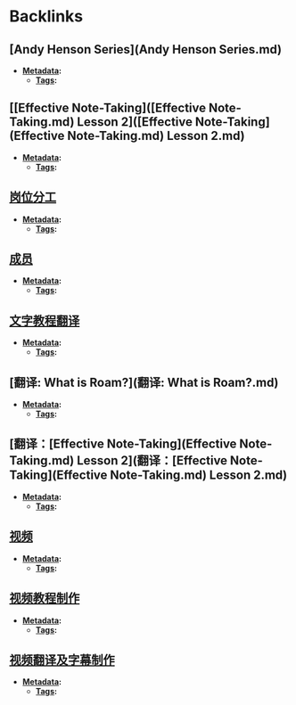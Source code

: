 
# Backlinks
## [Andy Henson Series](Andy Henson Series.md)
- **[Metadata](Metadata.md):**
    - **[Tags](Tags.md):**

## [[Effective Note-Taking]([Effective Note-Taking.md) Lesson 2]([Effective Note-Taking](Effective Note-Taking.md) Lesson 2.md)
- **[Metadata](Metadata.md):**
    - **[Tags](Tags.md):**

## [岗位分工](岗位分工.md)
- **[Metadata](Metadata.md):**
    - **[Tags](Tags.md):**

## [成员](成员.md)
- **[Metadata](Metadata.md):**
    - **[Tags](Tags.md):**

## [文字教程翻译](文字教程翻译.md)
- **[Metadata](Metadata.md):**
    - **[Tags](Tags.md):**

## [翻译: What is Roam?](翻译: What is Roam?.md)
- **[Metadata](Metadata.md):**
    - **[Tags](Tags.md):**

## [翻译：[Effective Note-Taking](Effective Note-Taking.md) Lesson 2](翻译：[Effective Note-Taking](Effective Note-Taking.md) Lesson 2.md)
- **[Metadata](Metadata.md):**
    - **[Tags](Tags.md):**

## [视频](视频.md)
- **[Metadata](Metadata.md):**
    - **[Tags](Tags.md):**

## [视频教程制作](视频教程制作.md)
- **[Metadata](Metadata.md):**
    - **[Tags](Tags.md):**

## [视频翻译及字幕制作](视频翻译及字幕制作.md)
- **[Metadata](Metadata.md):**
    - **[Tags](Tags.md):**


